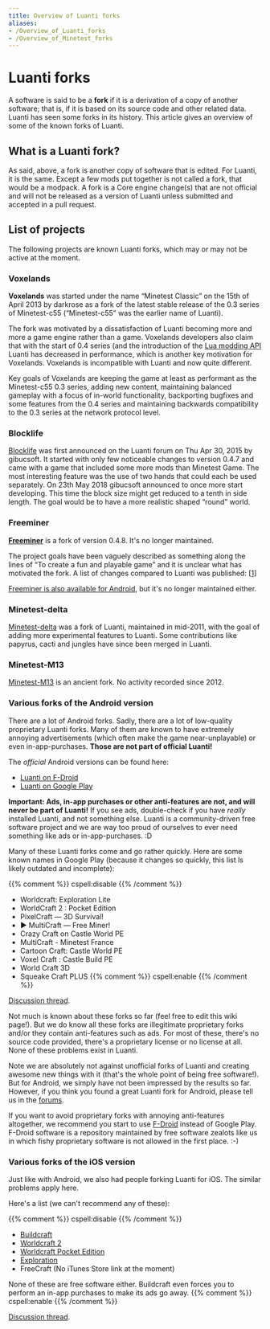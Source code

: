 ```yaml
---
title: Overview of Luanti forks
aliases:
- /Overview_of_Luanti_forks
- /Overview_of_Minetest_forks
---
```


# Luanti forks

A software is said to be a **fork** if it is a derivation of a copy of another software; that is, if it is based on its source code and other related data. Luanti has seen some forks in its history. This article gives an overview of some of the known forks of Luanti.

What is a Luanti fork?
----------------------

As said, above, a fork is another copy of software that is edited. For Luanti, it is the same. Except a few mods put together is not called a fork, that would be a modpack. A fork is a Core engine change(s) that are not official and will not be released as a version of Luanti unless submitted and accepted in a pull request.

List of projects
----------------

The following projects are known Luanti forks, which may or may not be active at the moment.

### Voxelands

**Voxelands** was started under the name “Minetest Classic” on the 15th of April 2013 by darkrose as a fork of the latest stable release of the 0.3 series of Minetest-c55 (“Minetest-c55” was the earlier name of Luanti).

The fork was motivated by a dissatisfaction of Luanti becoming more and more a game engine rather than a game. Voxelands developers also claim that with the start of 0.4 series (and the introduction of the [Lua modding API](/for-players/mods) Luanti has decreased in performance, which is another key motivation for Voxelands. Voxelands is incompatible with Luanti and now quite different.

Key goals of Voxelands are keeping the game at least as performant as the Minetest-c55 0.3 series, adding new content, maintaining balanced gameplay with a focus of in-world functionality, backporting bugfixes and some features from the 0.4 series and maintaining backwards compatibility to the 0.3 series at the network protocol level.

### Blocklife

[Blocklife](https://forum.luanti.org/viewtopic.php?f=14&t=12021) was first announced on the Luanti forum on Thu Apr 30, 2015 by gibucsoft. It started with only few noticeable changes to version 0.4.7 and came with a game that included some more mods than Minetest Game. The most interesting feature was the use of two hands that could each be used separately. On 23th May 2018 gibucsoft announced to once more start developing. This time the block size might get reduced to a tenth in side length. The goal would be to have a more realistic shaped “round” world.

### Freeminer

**[Freeminer](http://freeminer.org/)** is a fork of version 0.4.8. It's no longer maintained.

The project goals have been vaguely described as something along the lines of “To create a fun and playable game” and it is unclear what has motivated the fork. A list of changes compared to Luanti was published: [\[1\]](http://forum.freeminer.org/threads/full-list-of-changes-from-minetest.110/)

[Freeminer is also available for Android](https://f-droid.org/packages/org.freeminer.freeminer/), but it's no longer maintained either.

### Minetest-delta

[Minetest-delta](https://github.com/erlehmann/minetest-delta) was a fork of Luanti, maintained in mid-2011, with the goal of adding more experimental features to Luanti. Some contributions like papyrus, cacti and jungles have since been merged in Luanti.

### Minetest-M13

[Minetest-M13](https://minetestm13.weebly.com/) is an ancient fork. No activity recorded since 2012.

### Various forks of the Android version

There are a lot of Android forks. Sadly, there are a lot of low-quality proprietary Luanti forks. Many of them are known to have extremely annoying advertisements (which often make the game near-unplayable) or even in-app-purchases. **Those are not part of official Luanti!**

The _official_ Android versions can be found here:

* [Luanti on F-Droid](https://f-droid.org/packages/net.minetest.minetest/)
* [Luanti on Google Play](https://play.google.com/store/apps/details?id=net.minetest.minetest)

**Important: Ads, in-app purchases or other anti-features are not, and will never be part of Luanti!** If you see ads, double-check if you have _really_ installed Luanti, and not something else. Luanti is a community-driven free software project and we are way too proud of ourselves to ever need something like ads or in-app-purchases. :D

Many of these Luanti forks come and go rather quickly. Here are some known names in Google Play (because it changes so quickly, this list ls likely outdated and incomplete):

{{% comment %}} cspell:disable {{% /comment %}}
* Worldcraft: Exploration Lite
* WorldCraft 2 : Pocket Edition
* PixelCraft — 3D Survival!
* ► MultiCraft ― Free Miner!
* Crazy Craft on Castle World PE
* MultiCraft - Minetest France
* Cartoon Craft: Castle World PE
* Voxel Craft : Castle Build PE
* World Craft 3D
* Squeake Craft PLUS
{{% comment %}} cspell:enable {{% /comment %}}

[Discussion thread](https://forum.luanti.org/viewtopic.php?f=3&t=16707).

Not much is known about these forks so far (feel free to edit this wiki page!). But we do know all these forks are illegitimate proprietary forks and/or they contain anti-features such as ads. For most of these, there's no source code provided, there's a proprietary license or no license at all. None of these problems exist in Luanti.

Note we are absolutely not against unofficial forks of Luanti and creating awesome new things with it (that's the whole point of being free software!). But for Android, we simply have not been impressed by the results so far. However, if you think you found a great Luanti fork for Android, please tell us in the [forums](https://forum.luanti.org/viewtopic.php?f=3&t=16707).

If you want to avoid proprietary forks with annoying anti-features altogether, we recommend you start to use [F-Droid](https://f-droid.org/) instead of Google Play. F-Droid software is a repository maintained by free software zealots like us in which fishy proprietary software is not allowed in the first place. :-)

### Various forks of the iOS version

Just like with Android, we also had people forking Luanti for iOS. The similar problems apply here.

Here's a list (we can't recommend any of these):

{{% comment %}} cspell:disable {{% /comment %}}
* [Buildcraft](https://itunes.apple.com/us/app/buildcraft-multiplayer-block-game/id740372768?mt=8)
* [Worldcraft 2](https://itunes.apple.com/us/app/worldcraft-survival-2/id900353132?mt=8)
* [Worldcraft Pocket Edition](https://itunes.apple.com/us/app/worldcraft-pocket-edition/id796349324?mt=8)
* [Exploration](https://itunes.apple.com/us/app/exploration-mind-world-of-craft-survival-game/id880642020?mt=8)
* FreeCraft (No iTunes Store link at the moment)

None of these are free software either. Buildcraft even forces you to perform an in-app purchases to make its ads go away.
{{% comment %}} cspell:enable {{% /comment %}}

[Discussion thread](https://forum.luanti.org/viewtopic.php?f=3&t=16707).
